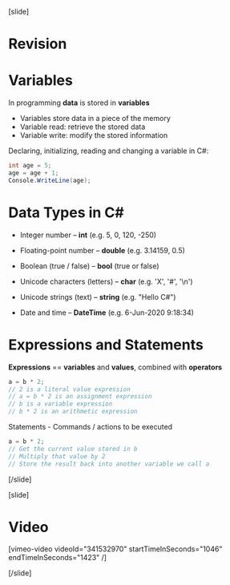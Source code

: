 [slide]
# Revision 

# Variables
In programming **data** is stored in **variables**

  * Variables store data in a piece of the memory
  * Variable read: retrieve the stored data
  * Variable write: modify the stored information
  
Declaring, initializing, reading and changing a variable in C#:
```csharp
int age = 5;
age = age + 1;
Console.WriteLine(age);
```
# Data Types in C#
* Integer number – **int** (e.g. 5, 0, 120, -250)

* Floating-point number – **double** (e.g. 3.14159, 0.5)

* Boolean (true / false) – **bool** (true or false)

* Unicode characters (letters) – **char** (e.g. 'X', '#', '\n')

* Unicode strings (text) – **string** (e.g. "Hello C#")

* Date and time – **DateTime** (e.g. 6-Jun-2020 9:18:34)

# Expressions and Statements
**Expressions** == **variables** and **values**, combined with **operators**

```csharp
a = b * 2;
// 2 is a literal value expression
// a = b * 2 is an assignment expression
// b is a variable expression
// b * 2 is an arithmetic expression
```

Statements - Commands / actions to be executed

```csharp
a = b * 2;
// Get the current value stored in b
// Multiply that value by 2
// Store the result back into another variable we call a
```
[/slide]

[slide]
# Video

[vimeo-video videoId="341532970" startTimeInSeconds="1046" endTimeInSeconds="1423" /]

[/slide]